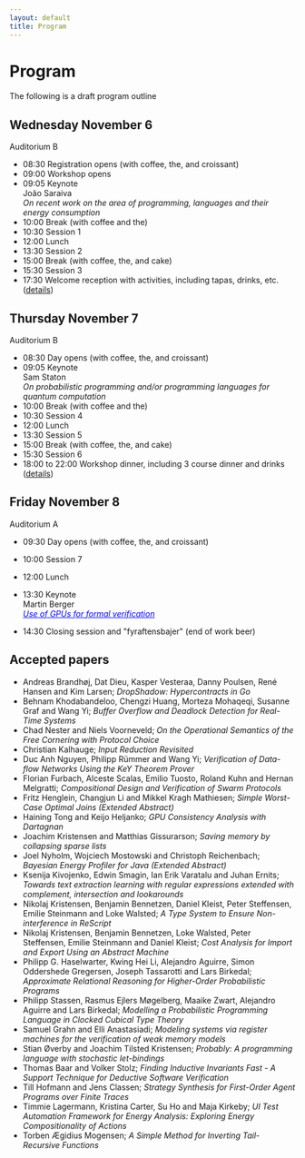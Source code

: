 ```yaml
---
layout: default
title: Program
---
```


# Program

The following is a draft program outline

## Wednesday November 6
Auditorium B

* 08:30 Registration opens (with coffee, the, and croissant)
* 09:00 Workshop opens
* 09:05 Keynote<br>
  João Saraiva<br>
  _On recent work on the area of programming, languages and their energy consumption_
* 10:00 Break (with coffee and the)
* 10:30 Session 1
* 12:00 Lunch
* 13:30 Session 2
* 15:00 Break (with coffee, the, and cake)
* 15:30 Session 3
* 17:30 Welcome reception with activities, including tapas, drinks, etc. (<a href="venue.html#welcome-reception">details</a>)


## Thursday November 7
Auditorium B

* 08:30 Day opens (with coffee, the, and croissant)
* 09:05 Keynote<br>
  Sam Staton<br>
  _On probabilistic programming and/or programming languages for quantum computation_
* 10:00 Break (with coffee and the)
* 10:30 Session 4
* 12:00 Lunch
* 13:30 Session 5
* 15:00 Break (with coffee, the, and cake)
* 15:30 Session 6
* 18:00 to 22:00 Workshop dinner, including 3 course dinner and drinks (<a href="venue.html#workshop-dinner">details</a>)


## Friday November 8
Auditorium A

* 09:30 Day opens (with coffee, the, and croissant)
* 10:00 Session 7
* 12:00 Lunch
* 13:30 Keynote<br>
  Martin Berger<br>
  <span href="#" onclick="toggleNext(this);" style="text-decoration: underline;color: blue;" >_Use of GPUs for formal verification_</span>
  <span style="display: none;"><br>
    <b>Affiliation:</b> University of Sussex & Montanarius Ltd<br>
    <b>Abstract:</b> Graphics Processing Units (GPUs) are the work-horses of high-performance computing. The acceleration they provide to applications compatible with their programming paradigm can surpass CPU performance by several orders of magnitude, as notably evidenced by the advancements in deep learning. A significant spectrum of applications, especially within automated reasoning—like SAT/SMT solvers—has yet to reap the benefits of GPU acceleration.  In this talk we discuss recent work that successfully implemented program synthesis on GPUs and used it to accelerate learning of logical specifications from examples.  We conclude by mapping out a research programme to move more formal verification workloads to GPUs.<br>
    <b>Biography:</b> Martin Berger did his PhD in formal models for distributed systems at Imperial College. He's currently an associate professor in the Department of Informatics at the University of Sussex.  He's also working as a verification consultant for the microprocessor industry, and is one of the maintainers of the official RISC-V instruction set architecture (<a href="https://github.com/riscv/sail-riscv" target="_blank">https://github.com/riscv/sail-riscv</a>).  His research interests include: logic and verification, typing systems, process calculus, meta-programming, JIT compiler.
  </span>

* 14:30 Closing session and "fyraftensbajer" (end of work beer)

## Accepted papers

 * Andreas Brandhøj, Dat Dieu, Kasper Vesteraa, Danny Poulsen, René Hansen and Kim Larsen; _DropShadow: Hypercontracts in Go_
 * Behnam Khodabandeloo, Chengzi Huang, Morteza Mohaqeqi, Susanne Graf and Wang Yi; _Buffer Overflow and Deadlock Detection for Real-Time Systems_
 * Chad Nester and Niels Voorneveld; _On the Operational Semantics of the Free Cornering with Protocol Choice_
 * Christian Kalhauge; _Input Reduction Revisited_
 * Duc Anh Nguyen, Philipp Rümmer and Wang Yi; _Verification of Data-flow Networks Using the KeY Theorem Prover_
 * Florian Furbach, Alceste Scalas, Emilio Tuosto, Roland Kuhn and Hernan Melgratti; _Compositional Design and Verification of Swarm Protocols_
 * Fritz Henglein, Changjun Li and Mikkel Kragh Mathiesen; _Simple Worst-Case Optimal Joins (Extended Abstract)_
 * Haining Tong and Keijo Heljanko; _GPU Consistency Analysis with Dartagnan_
 * Joachim Kristensen and Matthias Gissurarson; _Saving memory by collapsing sparse lists_
 * Joel Nyholm, Wojciech Mostowski and Christoph Reichenbach; _Bayesian Energy Profiler for Java (Extended Abstract)_
 * Ksenija Kivojenko, Edwin Smagin, Ian Erik Varatalu and Juhan Ernits; _Towards text extraction learning with regular expressions extended with complement, intersection and lookarounds_
 * Nikolaj Kristensen, Benjamin Bennetzen, Daniel Kleist, Peter Steffensen, Emilie Steinmann and Loke Walsted; _A Type System to Ensure Non-interference in ReScript_
 * Nikolaj Kristensen, Benjamin Bennetzen, Loke Walsted, Peter Steffensen, Emilie Steinmann and Daniel Kleist; _Cost Analysis for Import and Export Using an Abstract Machine_
 * Philipp G. Haselwarter, Kwing Hei Li, Alejandro Aguirre, Simon Oddershede Gregersen, Joseph Tassarotti and Lars Birkedal; _Approximate Relational Reasoning for Higher-Order Probabilistic Programs_
 * Philipp Stassen, Rasmus Ejlers Møgelberg, Maaike Zwart, Alejandro Aguirre and Lars Birkedal; _Modelling a Probabilistic Programming Language in Clocked Cubical Type Theory_
 * Samuel Grahn and Elli Anastasiadi; _Modeling systems via register machines for the verification of weak memory models_
 * Stian Øverby and Joachim Tilsted Kristensen; _Probably: A programming language with stochastic let-bindings_
 * Thomas Baar and Volker Stolz; _Finding Inductive Invariants Fast - A Support Technique for Deductive Software Verification_
 * Till Hofmann and Jens Classen; _Strategy Synthesis for First-Order Agent Programs over Finite Traces_
 * Timmie Lagermann, Kristina Carter, Su Ho and Maja Kirkeby; _UI Test Automation Framework for Energy Analysis: Exploring Energy Compositionality of Actions_
 * Torben Ægidius Mogensen; _A Simple Method for Inverting Tail-Recursive Functions_